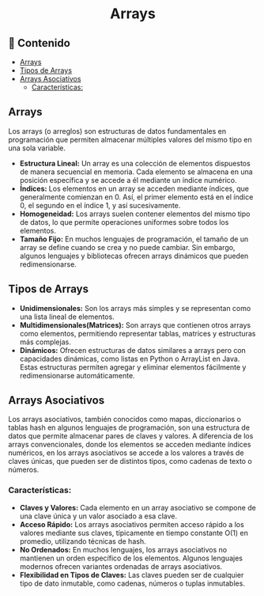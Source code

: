 <h1 align="center">Arrays</h1>

<h2>📑 Contenido</h2>

- [Arrays](#arrays)
- [Tipos de Arrays](#tipos-de-arrays)
- [Arrays Asociativos](#arrays-asociativos)
  - [Características:](#características)

## Arrays

Los arrays (o arreglos) son estructuras de datos fundamentales en programación que permiten almacenar múltiples valores del mismo tipo en una sola variable.

- **Estructura Lineal:** Un array es una colección de elementos dispuestos de manera secuencial en memoria. Cada elemento se almacena en una posición específica y se accede a él mediante un índice numérico.
- **Índices:** Los elementos en un array se acceden mediante índices, que generalmente comienzan en 0. Así, el primer elemento está en el índice 0, el segundo en el índice 1, y así sucesivamente.
- **Homogeneidad:** Los arrays suelen contener elementos del mismo tipo de datos, lo que permite operaciones uniformes sobre todos los elementos.
- **Tamaño Fijo:** En muchos lenguajes de programación, el tamaño de un array se define cuando se crea y no puede cambiar. Sin embargo, algunos lenguajes y bibliotecas ofrecen arrays dinámicos que pueden redimensionarse.

## Tipos de Arrays

- **Unidimensionales:** Son los arrays más simples y se representan como una lista lineal de elementos.
- **Multidimensionales(Matrices):** Son arrays que contienen otros arrays como elementos, permitiendo representar tablas, matrices y estructuras más complejas.
- **Dinámicos:** Ofrecen estructuras de datos similares a arrays pero con capacidades dinámicas, como listas en Python o ArrayList en Java. Estas estructuras permiten agregar y eliminar elementos fácilmente y redimensionarse automáticamente.

## Arrays Asociativos

Los arrays asociativos, también conocidos como mapas, diccionarios o tablas hash en algunos lenguajes de programación, son una estructura de datos que permite almacenar pares de claves y valores. A diferencia de los arrays convencionales, donde los elementos se acceden mediante índices numéricos, en los arrays asociativos se accede a los valores a través de claves únicas, que pueden ser de distintos tipos, como cadenas de texto o números.

### Características:

- **Claves y Valores:** Cada elemento en un array asociativo se compone de una clave única y un valor asociado a esa clave.
- **Acceso Rápido:** Los arrays asociativos permiten acceso rápido a los valores mediante sus claves, típicamente en tiempo constante O(1) en promedio, utilizando técnicas de hash.
- **No Ordenados:** En muchos lenguajes, los arrays asociativos no mantienen un orden específico de los elementos. Algunos lenguajes modernos ofrecen variantes ordenadas de arrays asociativos.
- **Flexibilidad en Tipos de Claves:** Las claves pueden ser de cualquier tipo de dato inmutable, como cadenas, números o tuplas inmutables.
